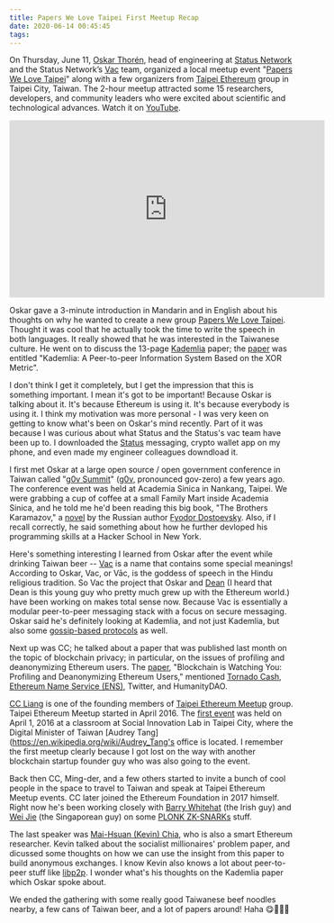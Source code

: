 ```yaml
---
title: Papers We Love Taipei First Meetup Recap
date: 2020-06-14 00:45:45
tags:
---
```


On Thursday, June 11, [Oskar Thorén](https://twitter.com/oskarth), head of engineering at [Status Network](https://status.im/) and the Status Network’s [Vac](https://vac.dev/) team, organized a local meetup event "[Papers We Love Taipei](https://www.meetup.com/Papers-We-Love-Taipei-Taiwan)" along with a few organizers from [Taipei Ethereum](https://www.meetup.com/Taipei-Ethereum-Meetup) group in Taipei City, Taiwan. The 2-hour meetup attracted some 15 researchers, developers, and community leaders who were excited about scientific and technological advances. Watch it on [YouTube](https://youtu.be/IQv9IZd3Mqw).

<iframe width="560" height="315" src="https://www.youtube.com/embed/IQv9IZd3Mqw" frameborder="0" allow="accelerometer; autoplay; encrypted-media; gyroscope; picture-in-picture" allowfullscreen></iframe>

Oskar gave a 3-minute introduction in Mandarin and in English about his thoughts on why he wanted to create a new group [Papers We Love Taipei](https://www.meetup.com/Papers-We-Love-Taipei-Taiwan/events/270950966/). Thought it was cool that he actually took the time to write the speech in both languages. It really showed that he was interested in the Taiwanese culture. He went on to discuss the 13-page [Kademlia](https://en.wikipedia.org/wiki/Kademlia) paper; the [paper](https://pdos.csail.mit.edu/~petar/papers/maymounkov-kademlia-lncs.pdf) was entitled "Kademlia: A Peer-to-peer Information System Based on the XOR Metric".

I don't think I get it completely, but I get the impression that this is something important. I mean it's got to be important! Because Oskar is talking about it. It's because Ethereum is using it. It's because everybody is using it. I think my motivation was more personal - I was very keen on getting to know what's been on Oskar's mind recently. Part of it was because I was curious about what Status and the Status's vac team have been up to. I downloaded the [Status](https://play.google.com/store/apps/details?id=im.status.ethereum) messaging, crypto wallet app on my phone, and even made my engineer colleagues downdload it.

I first met Oskar at a large open source / open government conference in Taiwan called "[g0v Summit](https://summit.g0v.tw/2018/)" ([g0v](https://en.wikipedia.org/wiki/G0v), pronounced gov-zero) a few years ago. The conference event was held at Academia Sinica in Nankang, Taipei. We were grabbing a cup of coffee at a small Family Mart inside Academia Sinica, and he told me he'd been reading this big book, "The Brothers Karamazov," a [novel](https://www.penguinrandomhouse.com/books/286344/the-brothers-karamazov-by-fyodor-dostoyevsky/) by the Russian author [Fyodor Dostoevsky](https://en.wikipedia.org/wiki/Fyodor_Dostoevsky#Major_works). Also, if I recall correctly, he said something about how he further devloped his programming skills at a Hacker School in New York.

Here's something interesting I learned from Oskar after the event while drinking Taiwan beer -- [Vac](https://vac.dev/) is a name that contains some special meanings! According to Oskar, Vac, or Vāc, is the goddess of speech in the Hindu religious tradition. So Vac the project that Oskar and [Dean](https://github.com/decanus) (I heard that Dean is this young guy who pretty much grew up with the Ethereum world.) have been working on makes total sense now. Because Vac is essentially a modular peer-to-peer messaging stack with a focus on secure messaging. Oskar said he's definitely looking at Kademlia, and not just Kademlia, but also some [gossip-based protocols](https://en.wikipedia.org/wiki/Gossip_protocol) as well.

Next up was CC; he talked about a paper that was published last month on the topic of blockchain privacy; in particular, on the issues of profiling and deanonymizing Ethereum users. The [paper](https://arxiv.org/pdf/2005.14051.pdf), "Blockchain is Watching You: Profiling and Deanonymizing Ethereum Users," mentioned [Tornado Cash](https://tornado.cash/), [Ethereum Name Service (ENS)](https://ens.domains/), Twitter, and HumanityDAO.

[CC Liang](https://github.com/ChihChengLiang) is one of the founding members of [Taipei Ethereum Meetup](https://www.meetup.com/Taipei-Ethereum-Meetup) group. Taipei Ethereum Meetup started in April 2016. The [first event](https://www.meetup.com/Taipei-Ethereum-Meetup/events/227907839/) was held on April 1, 2016 at a classroom at Social Innovation Lab in Taipei City, where the Digital Minister of Taiwan [Audrey Tang](https://en.wikipedia.org/wiki/Audrey_Tang's office is located. I remember the first meetup clearly because I got lost on the way with another blockchain startup founder guy who was also going to the event. 

Back then CC, Ming-der, and a few others started to invite a bunch of cool people in the space to travel to Taiwan and speak at Taipei Ethereum Meetup events. CC later joined the Ethereum Foundation in 2017 himself. Right now he's been working closely with [Barry Whitehat](https://youtu.be/maDHYyj30kg) (the Irish guy) and [Wei Jie](https://twitter.com/weijie_eth) (the Singaporean guy) on some [PLONK  ZK-SNARKs](https://medium.com/aztec-protocol/aztec-fast-privacy-with-zk%C2%B2-rollup-7c742f45457) stuff.

The last speaker was [Mai-Hsuan (Kevin) Chia](https://twitter.com/kevinchia0907), who is also a smart Ethereum researcher. Kevin talked about the socialist millionaires' problem paper, and dicussed some thoughts on how we can use the insight from this paper to build anonymous exchanges. I know Kevin also knows a lot about peer-to-peer stuff like [libp2p](https://libp2p.io/). I wonder what's his thoughts on the Kademlia paper which Oskar spoke about.

We ended the gathering with some really good Taiwanese beef noodles nearby, a few cans of Taiwan beer, and a lot of papers around! Haha 😋🍻🍺🍺







